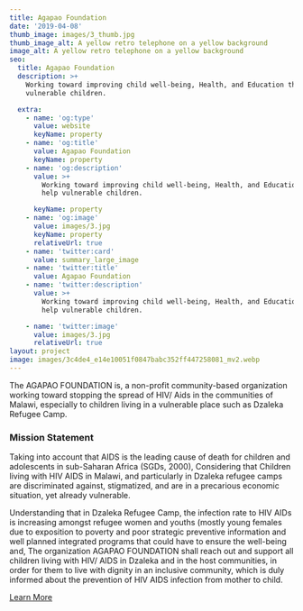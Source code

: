 ```yaml
---
title: Agapao Foundation
date: '2019-04-08'
thumb_image: images/3_thumb.jpg
thumb_image_alt: A yellow retro telephone on a yellow background
image_alt: A yellow retro telephone on a yellow background
seo:
  title: Agapao Foundation
  description: >+
    Working toward improving child well-being, Health, and Education that help
    vulnerable children. 

  extra:
    - name: 'og:type'
      value: website
      keyName: property
    - name: 'og:title'
      value: Agapao Foundation
      keyName: property
    - name: 'og:description'
      value: >+
        Working toward improving child well-being, Health, and Education that
        help vulnerable children. 

      keyName: property
    - name: 'og:image'
      value: images/3.jpg
      keyName: property
      relativeUrl: true
    - name: 'twitter:card'
      value: summary_large_image
    - name: 'twitter:title'
      value: Agapao Foundation
    - name: 'twitter:description'
      value: >+
        Working toward improving child well-being, Health, and Education that
        help vulnerable children. 

    - name: 'twitter:image'
      value: images/3.jpg
      relativeUrl: true
layout: project
image: images/3c4de4_e14e10051f0847babc352ff447258081_mv2.webp
---
```

The AGAPAO FOUNDATION is, a non-profit community-based organization working toward stopping the spread of HIV/ Aids in the communities of Malawi, especially to children living in a vulnerable place such as Dzaleka Refugee Camp.

### Mission Statement

Taking into account that AIDS is the leading cause of death for children and adolescents in sub-Saharan Africa (SGDs, 2000), Considering that Children living with HIV AIDS in Malawi, and particularly in Dzaleka refugee camps are discriminated against, stigmatized, and are in a precarious economic situation, yet already vulnerable.

​​Understanding that in Dzaleka Refugee Camp, the infection rate to HIV AIDs is increasing amongst refugee women and youths (mostly young females due to exposition to poverty and poor strategic preventive information and well planned integrated programs that could have to ensure the well-being and, The organization AGAPAO FOUNDATION shall reach out and support all children living with HIV/ AIDS in Dzaleka and in the host communities, in order for them to live with dignity in an inclusive community, which is duly informed about the prevention of HIV AIDS infection from mother to child.

[Learn More](https://www.agapaofoundation.net/)
